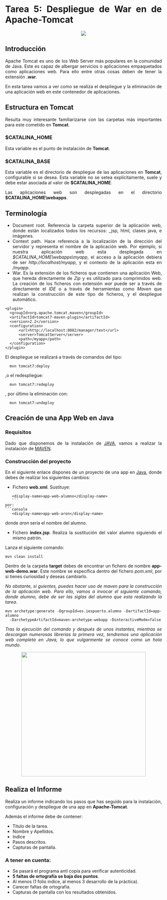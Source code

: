 <div align="justify">

# Tarea 5: Despliegue de War en de Apache-Tomcat

<div align="center">
  <img src="http://tomcat.apache.org/res/images/tomcat.png"  />
</div>

## Introducción

  Apache Tomcat es uno de los Web Server más populares en la comunidad de Java. Este es capaz de albergar servicios o aplicaciones empaquetados como aplicaciones web. Para ello entre otras cosas deben de tener la extensión __.war__.

  En esta tarea vamos a ver como se realiza el despliegue y la eliminación de una aplicación web en este contenedor de aplicaciones.

## Estructura en Tomcat  

  Resulta muy interesante familiarizarse con las carpetas más importantes para este cometido en __Tomcat__.

### $CATALINA_HOME

  Esta variable es el punto de instalación de __Tomcat__.

### $CATALINA_BASE  

  Esta variable es el directorio de despliegue de las aplicaciones en __Tomcat__, configurable si se desea. Esta variable no se setea explícitamente, suele y debe estar asociada al valor de __$CATALINA_HOME__.

  Las aplicaciones web son desplegadas en el directorio __$CATALINA_HOME\webapps__.

## Terminología

  -  Document root. Referencia la carpeta superior de la aplicación web, donde están localizados todos los recursos: _jsp, html, clases java, e imágenes.
  - Context path. Hace referencia a la localización de la dirección del servidor y representa el nombre de la aplicación web.
  Por ejemplo, si nuestra aplicación web esta desplegada en _$CATALINA_HOME\webapps\myapp_, el acceso a la aplicación debiera de ser _http://localhost/myapp_, y el contexto de la aplicación esta en _/myapp_.
  - War. Es la extensión de los ficheros que contienen una aplicación Web, que hereda directamente de _Zip_ y es utilizado para comprimidos web. La creación de los ficheros con extensión _war_ puede ser a través de directamente el _IDE_ o a través de herramientas como _Maven_ que realizan la construcción de este tipo de ficheros, y el despliegue automático.
  ```
  <plugin>
    <groupId>org.apache.tomcat.maven</groupId>
    <artifactId>tomcat7-maven-plugin</artifactId>
    <version>2.2</version>
    <configuration>
        <url>http://localhost:8082/manager/text</url>
        <server>TomcatServer</server>
        <path>/myapp</path>
    </configuration>
  </plugin>
  ```
  El despliegue se realizará a través de comandos del tipo:
```console
  mvn tomcat7:deploy
```
  ,o el redespliegue:
```console
  mvn tomcat7:redeploy
```
  , por último la eliminación con:
```console
  mvn tomcat7:undeploy
```

## Creación de una App Web en Java

### Requisitos

  Dado que disponemos de la instalación de [JAVA](../../../comun/JDK.md), vamos a realizar la instalación de [MAVEN](../../../comun/MAVEN.md).

### Construcción del proyecto

  En el siguiente enlace dispones de un proyecto de una app en [Java](../../../comun/ejemplos/java), donde debes de realizar los siguientes cambios:
  - Fichero __web.xml__. Sustituye:
  ```console
     <display-name>app-web-alumno</display-name>  
     ```
  por:
  ```console
     <display-name>app-web-aron</display-name>
  ```
  donde _aron_ sería el nombre del alumno.
  - Fichero __index.jsp__. Realiza la sustitución del valor alumno siguiendo el mismo patrón.

  Lanza el siguiente comando:
  ```console
  mvn clean install
  ```
  Dentro de la carpeta __target__ debes de encontrar un fichero de nombre __app-web-demo.war__. Este nombre se especifica dentro del fichero _pom.xml_, por si tienes curiosidad y deseas cambiarlo.

  _No obstante, si guientes, puedes hacer uso de maven para la construcción de la aplicación web. Para ello, vamos a invocar el siguiente comando, donde alumno, debe de ser las siglas del alumno que esta realizando la tarea_.

  ```console
  mvn archetype:generate -DgroupId=es.iespuerto.alumno -DartifactId=app-alumno
    -DarchetypeArtifactId=maven-archetype-webapp -DinteractiveMode=false
  ```  
  _Tras la ejecución del comando y después de unos instantes, mientras se descargan numerosas librerías la primera vez, tendremos una aplicación web completa en Java, lo que vulgarmente se conoce como un hola mundo_.


<div align="center">
  <img width="400px" src="http://josecostaros.es/wp-content/uploads/2013/04/hola_mundo-676x450.jpg"  />
</div>


## Realiza el Informe

  Realiza un informe indicando los pasos que has seguido para la instalación, configuración y despliegue de una app en  __Apache-Tomcat__.

  Además el informe debe de contener:
   - Titulo de la tarea.
   - Nombre y Apellidos.
   - Indice
   - Pasos descritos.
   - Capturas de pantalla.

### A tener en cuenta:

  - Se pasará el programa antí copia para verificar autenticidad.
  - __5 faltas de ortografía se baja dos puntos__.
  - Al menos (1 folio indice, al menos 3 desarrollo de la práctica).
  - Carecer faltas de ortografía.
  - Capturas de pantalla con los resultados obtenidos.
</div>

